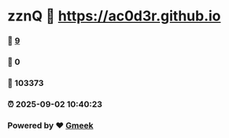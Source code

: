 # zznQ :link: https://ac0d3r.github.io 
### :page_facing_up: [9](https://ac0d3r.github.io/tag.html) 
### :speech_balloon: 0 
### :hibiscus: 103373 
### :alarm_clock: 2025-09-02 10:40:23 
### Powered by :heart: [Gmeek](https://github.com/Meekdai/Gmeek)
